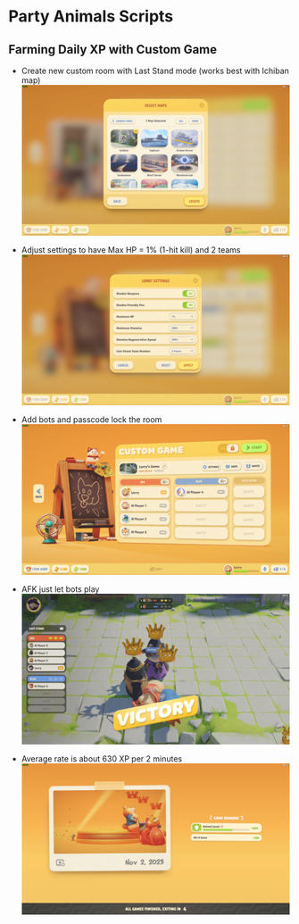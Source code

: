 # Party Animals Scripts

## Farming Daily XP with Custom Game

- Create new custom room with Last Stand mode (works best with Ichiban map)
  ![](docs/setup-1.png)

- Adjust settings to have Max HP = 1% (1-hit kill) and 2 teams
  ![](docs/setup-2.png)

- Add bots and passcode lock the room
  ![](docs/setup-3.png)

- AFK just let bots play
  ![](docs/setup-4.png)

- Average rate is about 630 XP per 2 minutes
  ![](docs/setup-5.png)
